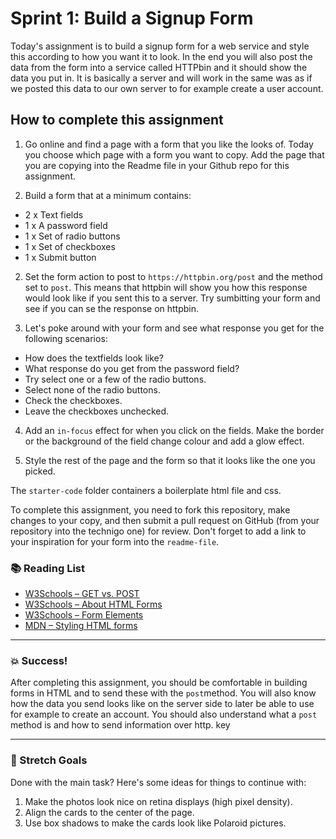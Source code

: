 # Sprint 1: Build a Signup Form

Today's assignment is to build a signup form for a web service and style this according to how you want it to look. In the end you will also post the data from the form into a service called HTTPbin and it should show the data you put in. It is basically a server and will work in the same was as if we posted this data to our own server to for example create a user account. 

## How to complete this assignment

1. Go online and find a page with a form that you like the looks of. Today you choose which page with a form you want to copy. Add the page that you are copying into the Readme file in your Github repo for this assignment.  

1. Build a form that at a minimum contains: 
* 2 x Text fields
* 1 x A password field
* 1 x Set of radio buttons
* 1 x Set of checkboxes
* 1 x Submit button

2. Set the form action to post to `https://httpbin.org/post` and the method set to `post`. This means that httpbin will show you how this response would look like if you sent this to a server. Try sumbitting your form and see if you can se the response on httpbin. 

3. Let's poke around with your form and see what response you get for the following scenarios: 
* How does the textfields look like? 
* What response do you get from the password field? 
* Try select one or a few of the radio buttons.
* Select none of the radio buttons.
* Check the checkboxes. 
* Leave the checkboxes unchecked. 

4. Add an `in-focus` effect for when you click on the fields. Make the border or the background of the field change colour and add a glow effect. 

5. Style the rest of the page and the form so that it looks like the one you picked. 

The `starter-code` folder containers a boilerplate html file and css. 

To complete this assignment, you need to fork this repository, make changes to your copy, and then submit a pull request on GitHub (from your repository into the technigo one) for review. Don't forget to add a link to your inspiration for your form into the `readme-file`. 

### :books: Reading List

* [W3Schools – GET vs. POST](https://www.w3schools.com/tags/ref_httpmethods.asp)
* [W3Schools – About HTML Forms](https://www.w3schools.com/html/html_forms.asp)
* [W3Schools – Form Elements](https://www.w3schools.com/html/html_form_elements.asp)
* [MDN – Styling HTML forms](https://developer.mozilla.org/en-US/docs/Learn/HTML/Forms/Styling_HTML_forms)

---

### :boom: Success!

After completing this assignment, you should be comfortable in building forms in HTML and to send these with the `post`method. You will also know how the data you send looks like on the server side to later be able to use for example to create an account. You should also understand what a `post` method is and how to send information over http. key

---

### :runner: Stretch Goals

Done with the main task? Here's some ideas for things to continue with:

1. Make the photos look nice on retina displays (high pixel density).
1. Align the cards to the center of the page.
1. Use box shadows to make the cards look like Polaroid pictures.
